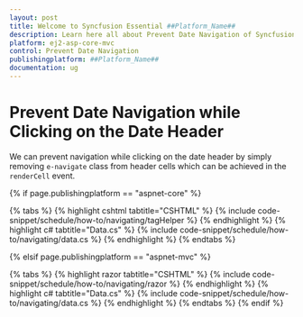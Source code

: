 ```yaml
---
layout: post
title: Welcome to Syncfusion Essential ##Platform_Name##
description: Learn here all about Prevent Date Navigation of Syncfusion Essential ##Platform_Name## widgets based on HTML5 and jQuery.
platform: ej2-asp-core-mvc
control: Prevent Date Navigation
publishingplatform: ##Platform_Name##
documentation: ug
---
```


# Prevent Date Navigation while Clicking on the Date Header

We can prevent navigation while clicking on the date header by simply removing `e-navigate` class from header cells which can be achieved in the `renderCell` event.

{% if page.publishingplatform == "aspnet-core" %}

{% tabs %}
{% highlight cshtml tabtitle="CSHTML" %}
{% include code-snippet/schedule/how-to/navigating/tagHelper %}
{% endhighlight %}
{% highlight c# tabtitle="Data.cs" %}
{% include code-snippet/schedule/how-to/navigating/data.cs %}
{% endhighlight %}
{% endtabs %}

{% elsif page.publishingplatform == "aspnet-mvc" %}

{% tabs %}
{% highlight razor tabtitle="CSHTML" %}
{% include code-snippet/schedule/how-to/navigating/razor %}
{% endhighlight %}
{% highlight c# tabtitle="Data.cs" %}
{% include code-snippet/schedule/how-to/navigating/data.cs %}
{% endhighlight %}
{% endtabs %}
{% endif %}

